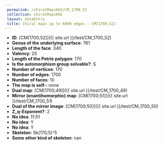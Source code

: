 ```yaml
--- 
 permalink: /chiralMaps6kE/CM_1700_52 
 collection: chiralMaps6kE
 layout: dataEntry
 title: Chiral maps up to 6000 edges - CM[1700;52]
---
```


- **ID**: [CM[1700;52]]({{ site.url }}/test/CM_1700_52)
- **Genus of the underlying surface**: 761
- **Length of the face**: 340
- **Valency**: 20
- **Length of the Petrie polygon**: 170
- **Is the automorphism group solvable?**: S
- **Number of vertices**: 170
- **Number of edges**: 1700
- **Number of faces**: 10
- **The map is self-**: none
- **Dual map**: [CM[1700;49]]({{ site.url }}/test/CM_1700_49)
- **Mirror (enantihomorphic) map**: [CM[1700;51]]({{ site.url }}/test/CM_1700_51)
- **Dual of the mirror image**: [CM[1700;50]]({{ site.url }}/test/CM_1700_50)
- **Z_q-Exponent?**: 2
- **No idea**:  11:51
- **No idea**: Y
- **No idea**: Y
- **Skeleton**: Sk(170;5)^5
- **Some other kind of skeleton**: nan
